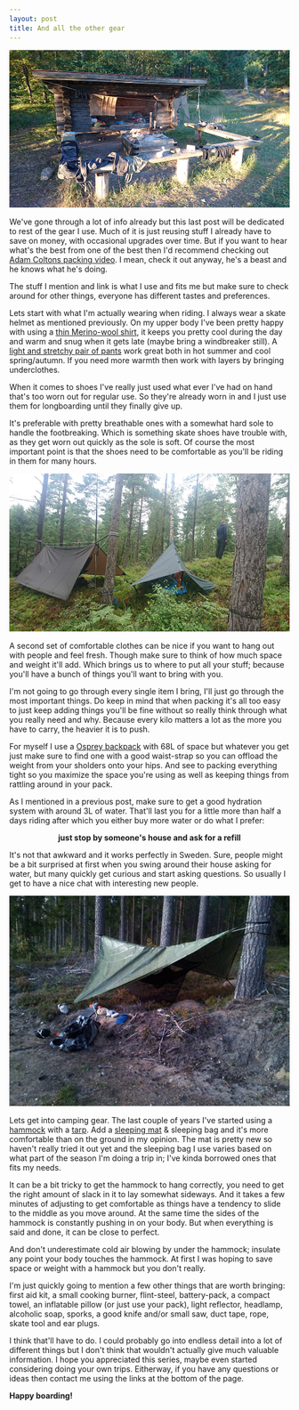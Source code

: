 ```yaml
---
layout: post
title: And all the other gear
---
```


[![noBorderImage](/images/longboard/camping_2.jpg)](/images/longboard/camping_2.jpg)

We've gone through a lot of info already but this last post will be dedicated to rest of the gear I use. Much of it is just reusing stuff I already have to save on money, with occasional upgrades over time. But if you want to hear what's the best from one of the best then I'd recommend checking out [Adam Coltons packing video](https://youtu.be/Kpw4PRvUrNc). I mean, check it out anyway, he's a beast and he knows what he's doing.

The stuff I mention and link is what I use and fits me but make sure to check around for other things, everyone has different tastes and preferences.

Lets start with what I'm actually wearing when riding. I always wear a skate helmet as mentioned previously. On my upper body I've been pretty happy with using a [thin Merino-wool shirt](https://www.naturkompaniet.se/shop/icebreaker-mens-tech-lite-ss-crewe-2026371/), it keeps you pretty cool during the day and warm and snug when it gets late (maybe bring a windbreaker still). A [light and stretchy pair of pants](https://www.naturkompaniet.se/shop/arcteryx-gamma-lt-pant-men-s-2012667-black/) work great both in hot summer and cool spring/autumn. If you need more warmth then work with layers by bringing underclothes.

When it comes to shoes I've really just used what ever I've had on hand that's too worn out for regular use. So they're already worn in and I just use them for longboarding until they finally give up.

It's preferable with pretty breathable ones with a somewhat hard sole to handle the footbreaking. Which is something skate shoes have trouble with, as they get worn out quickly as the sole is soft. Of course the most important point is that the shoes need to be comfortable as you'll be riding in them for many hours.

[![noBorderImage](/images/longboard/camping_3.jpg)](/images/longboard/camping_3.jpg)

A second set of comfortable clothes can be nice if you want to hang out with people and feel fresh. Though make sure to think of how much space and weight it'll add. Which brings us to where to put all your stuff; because you'll have a bunch of things you'll want to bring with you.

I'm not going to go through every single item I bring, I'll just go through the most important things. Do keep in mind that when packing it's all too easy to just keep adding things you'll be fine without so really think through what you really need and why. Because every kilo matters a lot as the more you have to carry, the heavier it is to push.

For myself I use a [Osprey backpack](https://www.ospreyeurope.com/shop/se_sv/kestrel-68-a) with 68L of space but whatever you get just make sure to find one with a good waist-strap so you can offload the weight from your sholders onto your hips. And see to packing everything tight so you maximize the space you're using as well as keeping things from rattling around in your pack.

As I mentioned in a previous post, make sure to get a good hydration system with around 3L of water. That'll last you for a little more than half a days riding after which you either buy more water or do what I prefer:

<p style="text-align: center; font-weight: bold;">just stop by someone's house and ask for a refill</p>

It's not that awkward and it works perfectly in Sweden. Sure, people might be a bit surprised at first when you swing around their house asking for water, but many quickly get curious and start asking questions. So usually I get to have a nice chat with interesting new people.

[![noBorderImage](/images/longboard/camping_4.jpg)](/images/longboard/camping_4.jpg)

Lets get into camping gear. The last couple of years I've started using a [hammock](https://www.ticketothemoon.com/detail/products/hammock) with a [tarp](https://www.ddhammocks.com/product/ddtarp_olive_green_3x3). Add a [sleeping mat](https://www.outnorth.se/thermarest/neoair-all-season-sv-regular) & sleeping bag and it's more comfortable than on the ground in my opinion. The mat is pretty new so haven't really tried it out yet and the sleeping bag I use varies based on what part of the season I'm doing a trip in; I've kinda borrowed ones that fits my needs.

It can be a bit tricky to get the hammock to hang correctly, you need to get the right amount of slack in it to lay somewhat sideways. And it takes a few minutes of adjusting to get comfortable as things have a tendency to slide to the middle as you move around. At the same time the sides of the hammock is constantly pushing in on your body. But when everything is said and done, it can be close to perfect.

And don't underestimate cold air blowing by under the hammock; insulate any point your body touches the hammock. At first I was hoping to save space or weight with a hammock but you don't really.

I'm just quickly going to mention a few other things that are worth bringing: first aid kit, a small cooking burner, flint-steel, battery-pack, a compact towel, an inflatable pillow (or just use your pack), light reflector, headlamp, alcoholic soap, sporks, a good knife and/or small saw, duct tape, rope, skate tool and ear plugs.

I think that'll have to do. I could probably go into endless detail into a lot of different things but I don't think that wouldn't actually give much valuable information. I hope you appreciated this series, maybe even started considering doing your own trips. Eitherway, if you have any questions or ideas then contact me using the links at the bottom of the page.

**Happy boarding!**